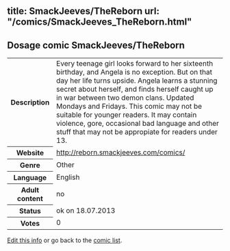 title: SmackJeeves/TheReborn
url: "/comics/SmackJeeves_TheReborn.html"
---
Dosage comic SmackJeeves/TheReborn
-----------------------------------------

<p id="msg"></p>
<script type="text/javascript">
if (window.location.search === '?edit_info_mail=sent_ok') {
  var elem = document.getElementById("msg");
  elem.innerHTML = 'Edited information sucessfully sent for review, which is usually done daily. Thanks!';
  elem.className = 'ok';
}
</script>
<table class="comicinfo">
<tr>
<th>Description</th><td>Every teenage girl looks forward to her sixteenth birthday, and Angela is no exception. But on that day her life turns upside. Angela learns a stunning secret about herself, and finds herself caught up in war between two demon clans. Updated Mondays and Fridays. This comic may not be suitable for younger readers. It may contain violence, gore, occasional bad language and other stuff that may not be appropiate for readers under 13.</td>
</tr>
<tr>
<th>Website</th><td><a href="http://reborn.smackjeeves.com/comics/">http://reborn.smackjeeves.com/comics/</a></td>
</tr>
<tr>
<th>Genre</th><td>Other</td>
</tr>
<tr>
<th>Language</th><td>English</td>
</tr>
<tr>
<th>Adult content</th><td>no</td>
</tr>
<tr>
<th>Status</th><td>ok on 18.07.2013</td>
</tr>
<tr>
<th>Votes</th><td>0</td>
</tr>
</table>

[Edit this info](SmackJeeves_TheReborn_edit.html) or go back to the [comic list](../comic-index.html).
